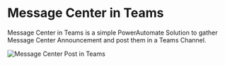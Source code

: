 # Message Center in Teams
Message Center in Teams is a simple PowerAutomate Solution to gather Message Center Announcement and post them in a Teams Channel.

![Message Center Post in Teams](https://github.com/ericsche/MCinTeams/blob/main/Screenshots/Picture1.png)